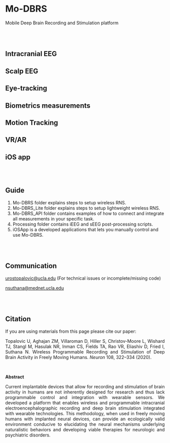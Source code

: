 # Mo-DBRS #
Mobile Deep Brain Recording and Stimulation platform



<br/><br/>

## Intracranial EEG
## Scalp EEG
## Eye-tracking
## Biometrics measurements
## Motion Tracking
## VR/AR
## iOS app

<br/><br/>


## Guide
1. Mo-DBRS folder explains steps to setup wireless RNS.
2. Mo-DBRS_Lite folder explains steps to setup lightweight wireless RNS.
3. Mo-DBRS_API folder contains examples of how to connect and integrate all measurements in your specific task.
4. Processing folder contains iEEG and sEEG post-processing scripts.
5. iOSApp is a developed applications that lets you manually control and use Mo-DBRS.

<br/><br/>

## Communication

urostopalovic@ucla.edu (For technical issues or incomplete/missing code)

nsuthana@mednet.ucla.edu

<br/><br/>

## Citation

If you are using materials from this page please cite our paper: 
<p align="justify">
Topalovic U, Aghajan ZM, Villaroman D, Hiller S, Christov-Moore L, Wishard TJ, Stangl M, Hasulak NR, Inman CS, Fields TA, Rao VR, Eliashiv D, Fried I, Suthana N. Wireless Programmable Recording and Stimulation of Deep Brain Activity in Freely Moving Humans. <i>Neuron</i> 108, 322–334 (2020).

</p>
  
<br/>

**Abstract**
<p align="justify">
Current implantable devices that allow for recording and stimulation of brain activity in humans are not inherently designed for research and thus lack programmable control and integration with wearable sensors. We developed a platform that enables wireless and programmable intracranial electroencephalographic recording and deep brain stimulation integrated with wearable technologies. This methodology, when used in freely moving humans with implanted neural devices, can provide an ecologically valid environment conducive to elucidating the neural mechanisms underlying naturalistic behaviors and developing viable therapies for neurologic and psychiatric disorders.  
</p>

